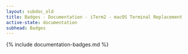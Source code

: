 ```yaml
---
layout: subdoc_old
title: Badges - Documentation - iTerm2 - macOS Terminal Replacement
active-state: documentation
subhead: Badges
---
```

{% include documentation-badges.md %}

